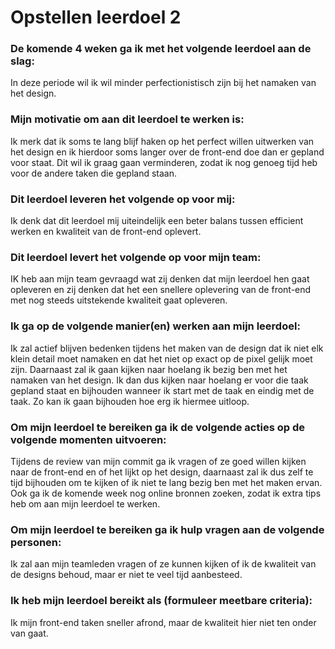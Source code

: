 # Opstellen leerdoel 2

### De komende 4 weken ga ik met het volgende leerdoel aan de slag: 
In deze periode wil ik wil minder perfectionistisch zijn bij het namaken van het design.


### Mijn motivatie om aan dit leerdoel te werken is:
Ik merk dat ik soms te lang blijf haken op het perfect willen uitwerken van het design en ik hierdoor soms langer over de front-end doe dan er gepland voor staat. Dit wil ik graag gaan verminderen, zodat ik nog genoeg tijd heb voor de andere taken die gepland staan.


### Dit leerdoel leveren het volgende op voor mij:
Ik denk dat dit leerdoel mij uiteindelijk een beter balans tussen efficient werken en kwaliteit van de front-end oplevert.


### Dit leerdoel levert het volgende op voor mijn team:
IK heb aan mijn team gevraagd wat zij denken dat mijn leerdoel hen gaat opleveren en zij denken dat het een snellere oplevering van de front-end met nog steeds uitstekende kwaliteit gaat opleveren.


### Ik ga op de volgende manier(en) werken aan mijn leerdoel:
Ik zal actief blijven bedenken tijdens het maken van de design dat ik niet elk klein detail moet namaken en dat het niet op exact op de pixel gelijk moet zijn. Daarnaast zal ik gaan kijken naar hoelang ik bezig ben met het namaken van het design. Ik dan dus kijken naar hoelang er voor die taak gepland staat en bijhouden wanneer ik start met de taak en eindig met de taak. Zo kan ik gaan bijhouden hoe erg ik hiermee uitloop.


### Om mijn leerdoel te bereiken ga ik de volgende acties op de volgende momenten uitvoeren:
Tijdens de review van mijn commit ga ik vragen of ze goed willen kijken naar de front-end en of het lijkt op het design, daarnaast zal ik dus zelf te tijd bijhouden om te kijken of ik niet te lang bezig ben met het maken ervan. Ook ga ik de komende week nog online bronnen zoeken, zodat ik extra tips heb om aan mijn leerdoel te werken.


### Om mijn leerdoel te bereiken ga ik hulp vragen aan de volgende personen:
Ik zal aan mijn teamleden vragen of ze kunnen kijken of ik de kwaliteit van de designs behoud, maar er niet te veel tijd aanbesteed.


### Ik heb mijn leerdoel bereikt als (formuleer meetbare criteria):
Ik mijn front-end taken sneller afrond, maar de kwaliteit hier niet ten onder van gaat.

